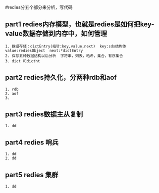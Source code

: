 
#redies分五个部分来分析，写代码
## part1 redies内存模型，也就是redies是如何把key-value数据存储到内存中，如何管理
    1. 数据存储：dictEntry(指针:key,value,next)  key:sds结构体  value:rediesObject  next:*dictEntry
    2. 保存五种数据结构以后分析  字符串，列表，哈希，集合，有序集合
    3. dict 和dictht

## part2 redies持久化，分两种rdb和aof 
    1. rdb
    2. aof
    3. 
## part3 redies数据主从复制
    1. dd
## part4 redies 哨兵
    1. dd
    2. dd
## part5 redies 集群
    1. dd